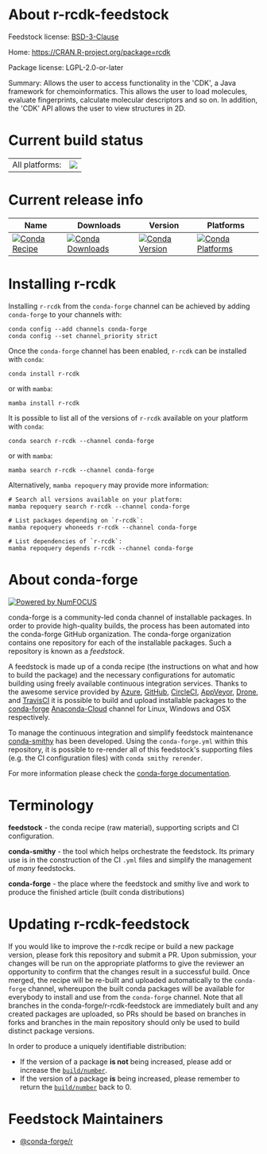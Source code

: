 About r-rcdk-feedstock
======================

Feedstock license: [BSD-3-Clause](https://github.com/conda-forge/r-rcdk-feedstock/blob/main/LICENSE.txt)

Home: https://CRAN.R-project.org/package=rcdk

Package license: LGPL-2.0-or-later

Summary: Allows the user to access functionality in the 'CDK', a Java framework for chemoinformatics. This allows the user to load molecules, evaluate fingerprints, calculate molecular descriptors and so on. In addition, the 'CDK' API allows the user to view structures in 2D.

Current build status
====================


<table><tr><td>All platforms:</td>
    <td>
      <a href="https://dev.azure.com/conda-forge/feedstock-builds/_build/latest?definitionId=6085&branchName=main">
        <img src="https://dev.azure.com/conda-forge/feedstock-builds/_apis/build/status/r-rcdk-feedstock?branchName=main">
      </a>
    </td>
  </tr>
</table>

Current release info
====================

| Name | Downloads | Version | Platforms |
| --- | --- | --- | --- |
| [![Conda Recipe](https://img.shields.io/badge/recipe-r--rcdk-green.svg)](https://anaconda.org/conda-forge/r-rcdk) | [![Conda Downloads](https://img.shields.io/conda/dn/conda-forge/r-rcdk.svg)](https://anaconda.org/conda-forge/r-rcdk) | [![Conda Version](https://img.shields.io/conda/vn/conda-forge/r-rcdk.svg)](https://anaconda.org/conda-forge/r-rcdk) | [![Conda Platforms](https://img.shields.io/conda/pn/conda-forge/r-rcdk.svg)](https://anaconda.org/conda-forge/r-rcdk) |

Installing r-rcdk
=================

Installing `r-rcdk` from the `conda-forge` channel can be achieved by adding `conda-forge` to your channels with:

```
conda config --add channels conda-forge
conda config --set channel_priority strict
```

Once the `conda-forge` channel has been enabled, `r-rcdk` can be installed with `conda`:

```
conda install r-rcdk
```

or with `mamba`:

```
mamba install r-rcdk
```

It is possible to list all of the versions of `r-rcdk` available on your platform with `conda`:

```
conda search r-rcdk --channel conda-forge
```

or with `mamba`:

```
mamba search r-rcdk --channel conda-forge
```

Alternatively, `mamba repoquery` may provide more information:

```
# Search all versions available on your platform:
mamba repoquery search r-rcdk --channel conda-forge

# List packages depending on `r-rcdk`:
mamba repoquery whoneeds r-rcdk --channel conda-forge

# List dependencies of `r-rcdk`:
mamba repoquery depends r-rcdk --channel conda-forge
```


About conda-forge
=================

[![Powered by
NumFOCUS](https://img.shields.io/badge/powered%20by-NumFOCUS-orange.svg?style=flat&colorA=E1523D&colorB=007D8A)](https://numfocus.org)

conda-forge is a community-led conda channel of installable packages.
In order to provide high-quality builds, the process has been automated into the
conda-forge GitHub organization. The conda-forge organization contains one repository
for each of the installable packages. Such a repository is known as a *feedstock*.

A feedstock is made up of a conda recipe (the instructions on what and how to build
the package) and the necessary configurations for automatic building using freely
available continuous integration services. Thanks to the awesome service provided by
[Azure](https://azure.microsoft.com/en-us/services/devops/), [GitHub](https://github.com/),
[CircleCI](https://circleci.com/), [AppVeyor](https://www.appveyor.com/),
[Drone](https://cloud.drone.io/welcome), and [TravisCI](https://travis-ci.com/)
it is possible to build and upload installable packages to the
[conda-forge](https://anaconda.org/conda-forge) [Anaconda-Cloud](https://anaconda.org/)
channel for Linux, Windows and OSX respectively.

To manage the continuous integration and simplify feedstock maintenance
[conda-smithy](https://github.com/conda-forge/conda-smithy) has been developed.
Using the ``conda-forge.yml`` within this repository, it is possible to re-render all of
this feedstock's supporting files (e.g. the CI configuration files) with ``conda smithy rerender``.

For more information please check the [conda-forge documentation](https://conda-forge.org/docs/).

Terminology
===========

**feedstock** - the conda recipe (raw material), supporting scripts and CI configuration.

**conda-smithy** - the tool which helps orchestrate the feedstock.
                   Its primary use is in the construction of the CI ``.yml`` files
                   and simplify the management of *many* feedstocks.

**conda-forge** - the place where the feedstock and smithy live and work to
                  produce the finished article (built conda distributions)


Updating r-rcdk-feedstock
=========================

If you would like to improve the r-rcdk recipe or build a new
package version, please fork this repository and submit a PR. Upon submission,
your changes will be run on the appropriate platforms to give the reviewer an
opportunity to confirm that the changes result in a successful build. Once
merged, the recipe will be re-built and uploaded automatically to the
`conda-forge` channel, whereupon the built conda packages will be available for
everybody to install and use from the `conda-forge` channel.
Note that all branches in the conda-forge/r-rcdk-feedstock are
immediately built and any created packages are uploaded, so PRs should be based
on branches in forks and branches in the main repository should only be used to
build distinct package versions.

In order to produce a uniquely identifiable distribution:
 * If the version of a package **is not** being increased, please add or increase
   the [``build/number``](https://docs.conda.io/projects/conda-build/en/latest/resources/define-metadata.html#build-number-and-string).
 * If the version of a package **is** being increased, please remember to return
   the [``build/number``](https://docs.conda.io/projects/conda-build/en/latest/resources/define-metadata.html#build-number-and-string)
   back to 0.

Feedstock Maintainers
=====================

* [@conda-forge/r](https://github.com/conda-forge/r/)

